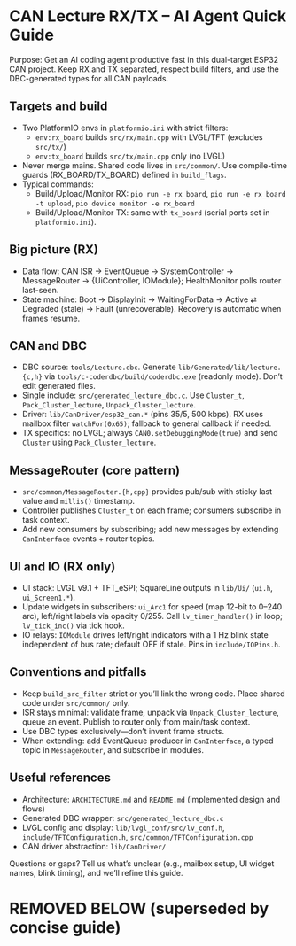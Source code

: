 # CAN Lecture RX/TX – AI Agent Quick Guide

Purpose: Get an AI coding agent productive fast in this dual-target ESP32 CAN project. Keep RX and TX separated, respect build filters, and use the DBC-generated types for all CAN payloads.

## Targets and build
- Two PlatformIO envs in `platformio.ini` with strict filters:
  - `env:rx_board` builds `src/rx/main.cpp` with LVGL/TFT (excludes `src/tx/`)
  - `env:tx_board` builds `src/tx/main.cpp` only (no LVGL)
- Never merge mains. Shared code lives in `src/common/`. Use compile-time guards (RX_BOARD/TX_BOARD) defined in `build_flags`.
- Typical commands:
  - Build/Upload/Monitor RX: `pio run -e rx_board`, `pio run -e rx_board -t upload`, `pio device monitor -e rx_board`
  - Build/Upload/Monitor TX: same with `tx_board` (serial ports set in `platformio.ini`).

## Big picture (RX)
- Data flow: CAN ISR → EventQueue → SystemController → MessageRouter → {UiController, IOModule}; HealthMonitor polls router last-seen.
- State machine: Boot → DisplayInit → WaitingForData → Active ⇄ Degraded (stale) → Fault (unrecoverable). Recovery is automatic when frames resume.

## CAN and DBC
- DBC source: `tools/Lecture.dbc`. Generate `lib/Generated/lib/lecture.{c,h}` via `tools/c-coderdbc/build/coderdbc.exe` (readonly mode). Don’t edit generated files.
- Single include: `src/generated_lecture_dbc.c`. Use `Cluster_t`, `Pack_Cluster_lecture`, `Unpack_Cluster_lecture`.
- Driver: `lib/CanDriver/esp32_can.*` (pins 35/5, 500 kbps). RX uses mailbox filter `watchFor(0x65)`; fallback to general callback if needed.
- TX specifics: no LVGL; always `CAN0.setDebuggingMode(true)` and send `Cluster` using `Pack_Cluster_lecture`.

## MessageRouter (core pattern)
- `src/common/MessageRouter.{h,cpp}` provides pub/sub with sticky last value and `millis()` timestamp.
- Controller publishes `Cluster_t` on each frame; consumers subscribe in task context.
- Add new consumers by subscribing; add new messages by extending `CanInterface` events + router topics.

## UI and IO (RX only)
- UI stack: LVGL v9.1 + TFT_eSPI; SquareLine outputs in `lib/Ui/` (`ui.h`, `ui_Screen1.*`).
- Update widgets in subscribers: `ui_Arc1` for speed (map 12-bit to 0–240 arc), left/right labels via opacity 0/255. Call `lv_timer_handler()` in loop; `lv_tick_inc()` via tick hook.
- IO relays: `IOModule` drives left/right indicators with a 1 Hz blink state independent of bus rate; default OFF if stale. Pins in `include/IOPins.h`.

## Conventions and pitfalls
- Keep `build_src_filter` strict or you’ll link the wrong code. Place shared code under `src/common/` only.
- ISR stays minimal: validate frame, unpack via `Unpack_Cluster_lecture`, queue an event. Publish to router only from main/task context.
- Use DBC types exclusively—don’t invent frame structs.
- When extending: add EventQueue producer in `CanInterface`, a typed topic in `MessageRouter`, and subscribe in modules.

## Useful references
- Architecture: `ARCHITECTURE.md` and `README.md` (implemented design and flows)
- Generated DBC wrapper: `src/generated_lecture_dbc.c`
- LVGL config and display: `lib/lvgl_conf/src/lv_conf.h`, `include/TFTConfiguration.h`, `src/common/TFTConfiguration.cpp`
- CAN driver abstraction: `lib/CanDriver/`

Questions or gaps? Tell us what’s unclear (e.g., mailbox setup, UI widget names, blink timing), and we’ll refine this guide.

# REMOVED BELOW (superseded by concise guide)
 
